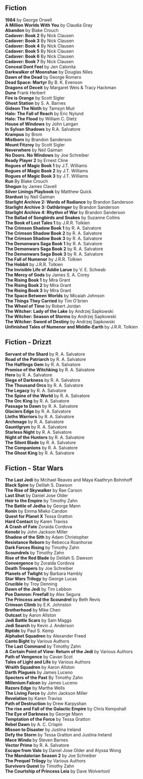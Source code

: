 ## Fiction

<b>1984</b> by George Orwell\
<b>A Million Worlds With You</b> by Claudia Gray\
<b>Abandon</b> by Blake Crouch\
<b>Cadaver: Book 2</b> By Nick Clausen\
<b>Cadaver: Book 3</b> By Nick Clausen\
<b>Cadaver: Book 4</b> By Nick Clausen\
<b>Cadaver: Book 5</b> By Nick Clausen\
<b>Cadaver: Book 6</b> By Nick Clausen\
<b>Cadaver: Book 7</b> By Nick Clausen\
<b>Conceal Dont Feel</b> by Jen Calonita\
<b>Darkwalker of Moonshae</b> by Douglas Niles\
<b>Dawn of the Dead</b> by George Romero\
<b>Dead Space: Martyr</b> By B. K. Evenson\
<b>Dragons of Deceit</b> by Margaret Weis & Tracy Hackman\
<b>Dune</b> Frank Herbert\
<b>Fire is Orange</b> by Scott Sigler\
<b>Ghost Station</b> by S. A. Barnes\
<b>Gideon The Ninth</b> by Tamsyn Muir\
<b>Halo: The Fall of Reach</b> by Eric Nylund\
<b>Halo: The Flood</b> by William C. Dietz\
<b>House of Windows</b> by John Langan\
<b>In Sylvan Shadows</b> by R.A. Salvatore\
<b>Krampus</b> by Brom\
<b>Mistborn</b> by Brandon Sanderson\
<b>Mount Fitzroy</b> by Scott Sigler\
<b>Neverwhere</b> by Neil Gaiman\
<b>No Doors. No Windows</b> by Joe Schreiber\
<b>Ready Player 2</b> by Ernest Cline\
<b>Rogues of Magic Book 1</b> by J.T. Williams\
<b>Rogues of Magic Book 2</b> by J.T. Williams\
<b>Rogues of Magic Book 3</b> by J.T. Williams\
<b>Run</b> By Blake Crouch\
<b>Shogun</b> by James Clavell\
<b>Silver Linings Playbook</b> by Matthew Quick\
<b>Stardust</b> by Neil Gaiman\
<b>Starlight Archive 2: Words of Radiance</b> by Brandon Sanderson\
<b>Starlight Archive 3: Oathbringer</b> by Brandon Sanderson\
<b>Starlight Archive 4: Rhythm of War</b> by Brandon Sanderson\
<b>The Ballad of Songbirds and Snakes</b> by Suzanne Collins\
<b>The Book of Lost Tales 1</b> by J.R.R. Tolkien\
<b>The Crimson Shadow Book 1</b> by R. A. Salvatore\
<b>The Crimson Shadow Book 2</b> by R. A. Salvatore\
<b>The Crimson Shadow Book 3</b> by R. A. Salvatore\
<b>The Demonwars Saga Book 1</b> by R. A. Salvatore\
<b>The Demonwars Saga Book 2</b> by R. A. Salvatore\
<b>The Demonwars Saga Book 3</b> by R. A. Salvatore\
<b>The Fall of Numenor</b> by J.R.R. Tolkien\
<b>The Hobbit</b> by J.R.R. Tolkien\
<b>The Invisible Life of Addie Larue</b> by V. E. Schwab\
<b>The Mercy of Gods</b> by James S. A. Corey\
<b>The Rising Book 1</b> by Mira Grant\
<b>The Rising Book 2</b> by Mira Grant\
<b>The Rising Book 3</b> by Mira Grant\
<b>The Space Between Worlds</b> by Micaiah Johnson\
<b>The Things They Carried</b> by Tim O'brien\
<b>The Wheel of Time</b> by Robert Jordan\
<b>The Witcher: Lady of the Lake</b> by Andrzej Sapkowski\
<b>The Witcher: Season of Storms</b> by Andrzej Sapkowski\
<b>The Witcher: Sword of Destiny</b> by Andrzej Sapkowski\
<b>Unfinished Tales of Numenor and Middle-Earth</b> by J.R.R. Tolkien

## Fiction - Drizzt

<b>Servant of the Shard</b> by R. A. Salvatore\
<b>Road of the Patriarch</b> by R. A. Salvatore\
<b>The Halflings Gem</b> by R. A. Salvatore\
<b>Promise of the Witchking</b> by R. A. Salvatore\
<b>Hero</b> by R. A. Salvatore\
<b>Siege of Darkness</b> by R. A. Salvatore\
<b>The Thousand Orcs</b> by R. A. Salvatore\
<b>The Legacy</b> by R. A. Salvatore\
<b>The Spine of the World</b> by R. A. Salvatore\
<b>The Orc King</b> by R. A. Salvatore\
<b>Passage to Dawn</b> by R. A. Salvatore\
<b>Glaciers Edge</b> by R. A. Salvatore\
<b>Lloths Warriors</b> by R. A. Salvatore\
<b>Archmage</b> by R. A. Salvatore\
<b>Gauntlgrym</b> by R. A. Salvatore\
<b>Starless Night</b> by R. A. Salvatore\
<b>Night of the Hunters</b> by R. A. Salvatore\
<b>The Silent Blade</b> by R. A. Salvatore\
<b>The Companions</b> by R. A. Salvatore\
<b>The Ghost King</b> by R. A. Salvatore

## Fiction - Star Wars

<b>The Last Jedi</b> by Mcihael Reaves and Maya Kaathryn Bohnhoff\
<b>Black Spire</b> by Delilah S. Dawson\
<b>The Rise of Skywalker</b> by Rae Carson\
<b>Last Shot</b> by Daniel Jose Older\
<b>Heir to the Empire</b> by Timothy Zahn\
<b>The Battle of Jedha</b> by George Mann\
<b>Ronin</b> by Emma Mieko Candon\
<b>Quest for Planet X</b> Tessa Gratton\
<b>Hard Contact</b> by Karen Traviss\
<b>A Crash of Fate</b> Zoraida Cordova\
<b>Kenobi</b> by John Jackson Miller\
<b>Shadow of the Sith</b> by Adam Christopher\
<b>Resistance Reborn</b> by Rebecca Roanhorse\
<b>Dark Forces Rising</b> by Timothy Zahn\
<b>Scoundrels</b> by Timothy Zahn\
<b>Rise of the Red Blade</b> by Delilah S. Dawson\
<b>Convergence</b> by Zoraida Cordova\
<b>Death Troopers</b> by Joe Schreiber\
<b>Planets of Twlight</b> by Barbara Hambly\
<b>Star Wars Trilogy</b> by George Lucas\
<b>Crucible</b> by Troy Denning\
<b>Dawn of the Jedi</b> by Tim Lebbon\
<b>Poe Damron: Freefall</b> by Alex Segura\
<b>The Princess and the Scoundrel</b> by Beth Revis\
<b>Crimson Climb</b> by E.K. Johnston\
<b>Brotherhood</b> by Mike Chen\
<b>Outcast</b> by Aaron Allston\
<b>Jedi Battle Scars</b> by Sam Maggs\
<b>Jedi Search</b> by Kevin J. Anderson\
<b>Riptide</b> by Paul S. Kemp\
<b>Alphabet Squadren</b> by Alexander Freed\
<b>Canto Bight</b> by Various Authors\
<b>The Last Command</b> by Timothy Zahn\
<b>A Certain Point of View: Return of the Jedi</b> by Various Authors\
<b>Path of Vengence</b> by Cavan Scot\
<b>Tales of Light and Life</b> by Various Authors\
<b>Wraith Squadren</b> by Aaron Allston\
<b>Darth Plagueis</b> by James Luceno\
<b>Specters of the Past</b> By Timothy Zahn\
<b>Millenium Falcon</b> by James Luceno\
<b>Razors Edge</b> by Martha Wells\
<b>The Living Force</b> by John Jackson Miller\
<b>Revelation</b> by Karen Traviss\
<b>Path of Destruction</b> by Drew Karpyshan\
<b>The rise and Fall of the Galactic Empire</b> by Chris Kempshall\
<b>The Eye of Darkness</b> by George Mann\
<b>Temptation of the Force</b> by Tessa Gratton\
<b>Rebel Dawn</b> by A. C. Crispin\
<b>Misson to Disaster</b> by Justina Ireland\
<b>Defy the Storm</b> by Tessa Gratton and Justina Ireland\
<b>Mace Windu</b> by Steven Barnes\
<b>Vector Prime</b> by R. A. Salvatore\
<b>Escape from Valo</b> by Daniel Jose Older and Alyssa Wong\
<b>The Mandalorian Season 2</b> by Joe Schreiber\
<b>The Prequel Trilogy</b> by Various Authors\
<b>Survivors Quest</b> by Timothy Zahn\
<b>The Courtship of Princess Leia</b> by Dave WolvertonI